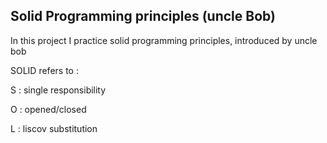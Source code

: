 ## Solid Programming principles (uncle Bob)

In this project I practice solid programming principles, introduced by uncle bob

SOLID refers to :

S : single responsibility

O : opened/closed

L : liscov substitution